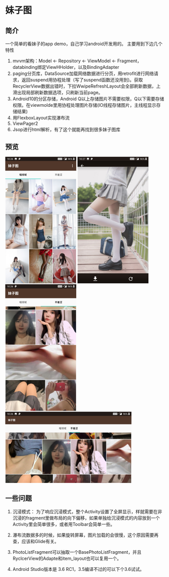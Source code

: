 # 妹子图

## 简介

一个简单的看妹子的app demo，自己学习android开发用的。
主要用到下边几个特性

1. mvvm架构：Model <- Repository <- ViewModel <- Fragment，databinding绑定ViewHHolder，以及BindingAdapter
2. paging分页库，DataSource加载网络数据进行分页，用retrofit进行网络请求，返回suspend用协程处理（写了suspend函数还没用到)。获取RecyclerView数据出错时，下拉WwipeRefreshLayout会全部刷新数据，上滑出现局部刷新数据选项，只刷新当前page。
3. Android10的分区存储，Android Q以上存储图片不需要权限，Q以下需要存储权限。在viewmolde里用协程处理图片存储(IO线程存储图片，主线程显示存储结果)
4. 用FlexboxLayout实现瀑布流
5. ViewPager2
6. Jsop进行html解析，有了这个就能再找到很多妹子图库


## 预览

<img src="./img/1.jpg" height="400">

<img src="./img/2.jpg" height="400">

<img src="./img/3.jpg" height="400">

<img src="./img/4.jpg" width="400">


 


## 一些问题

1. 沉浸模式：
为了响应沉浸模式，整个Activity设置了全屏显示，样就需要在非沉浸的fragment里做布局的向下偏移，如果单独给沉浸模式的内容放到一个Activity里会简单很多，或者用Toolbar会简单一些。

2. 瀑布流数据多的时候，如果旋转屏幕，图片加载的会很慢，这个原因需要再查，应该和Glide有关。

3. PhotoListFragment可以抽取一个BasePhotoListFragment，并且RyclcerView的Adapte和item_layout也可以复用一个。

4. Android Studio版本是 3.6 RC1，3.5编译不过的可以下个3.6试试。

